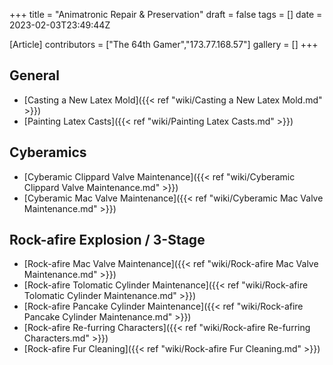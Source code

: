 +++
title = "Animatronic Repair & Preservation"
draft = false
tags = []
date = 2023-02-03T23:49:44Z

[Article]
contributors = ["The 64th Gamer","173.77.168.57"]
gallery = []
+++
## General ##

* [Casting a New Latex Mold]({{< ref "wiki/Casting a New Latex Mold.md" >}})
* [Painting Latex Casts]({{< ref "wiki/Painting Latex Casts.md" >}})

## Cyberamics ##

* [Cyberamic Clippard Valve Maintenance]({{< ref "wiki/Cyberamic Clippard Valve Maintenance.md" >}})
* [Cyberamic Mac Valve Maintenance]({{< ref "wiki/Cyberamic Mac Valve Maintenance.md" >}})

## Rock-afire Explosion / 3-Stage ##

* [Rock-afire Mac Valve Maintenance]({{< ref "wiki/Rock-afire Mac Valve Maintenance.md" >}})
* [Rock-afire Tolomatic Cylinder Maintenance]({{< ref "wiki/Rock-afire Tolomatic Cylinder Maintenance.md" >}})
* [Rock-afire Pancake Cylinder Maintenance]({{< ref "wiki/Rock-afire Pancake Cylinder Maintenance.md" >}})
* [Rock-afire Re-furring Characters]({{< ref "wiki/Rock-afire Re-furring Characters.md" >}})
* [Rock-afire Fur Cleaning]({{< ref "wiki/Rock-afire Fur Cleaning.md" >}})